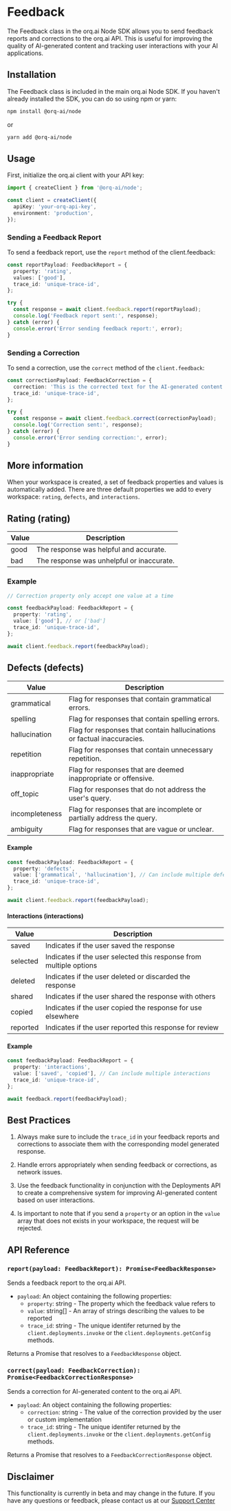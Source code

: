 # Feedback

The Feedback class in the orq.ai Node SDK allows you to send feedback reports and corrections to the orq.ai API. This is useful for improving the quality of AI-generated content and tracking user interactions with your AI applications.

## Installation

The Feedback class is included in the main orq.ai Node SDK. If you haven't already installed the SDK, you can do so using npm or yarn:

```bash
npm install @orq-ai/node
```

or

```bash
yarn add @orq-ai/node
```

## Usage

First, initialize the orq.ai client with your API key:

```typescript
import { createClient } from '@orq-ai/node';

const client = createClient({
  apiKey: 'your-orq-api-key',
  environment: 'production',
});
```

### Sending a Feedback Report

To send a feedback report, use the `report` method of the client.feedback:

```typescript
const reportPayload: FeedbackReport = {
  property: 'rating',
  values: ['good'],
  trace_id: 'unique-trace-id',
};

try {
  const response = await client.feedback.report(reportPayload);
  console.log('Feedback report sent:', response);
} catch (error) {
  console.error('Error sending feedback report:', error);
}
```

### Sending a Correction

To send a correction, use the `correct` method of the `client.feedback`:

```typescript
const correctionPayload: FeedbackCorrection = {
  correction: 'This is the corrected text for the AI-generated content.',
  trace_id: 'unique-trace-id',
};

try {
  const response = await client.feedback.correct(correctionPayload);
  console.log('Correction sent:', response);
} catch (error) {
  console.error('Error sending correction:', error);
}
```

## More information

When your workspace is created, a set of feedback properties and values is automatically added. There are three default properties we add to every workspace: `rating`, `defects`, and `interactions`.

## Rating (rating)

| Value | Description                               |
| ----- | ----------------------------------------- |
| good  | The response was helpful and accurate.    |
| bad   | The response was unhelpful or inaccurate. |

### Example

```typescript
// Correction property only accept one value at a time

const feedbackPayload: FeedbackReport = {
  property: 'rating',
  value: ['good'], // or ['bad']
  trace_id: 'unique-trace-id',
};

await client.feedback.report(feedbackPayload);
```

## Defects (defects)

| Value          | Description                                                             |
| -------------- | ----------------------------------------------------------------------- |
| grammatical    | Flag for responses that contain grammatical errors.                     |
| spelling       | Flag for responses that contain spelling errors.                        |
| hallucination  | Flag for responses that contain hallucinations or factual inaccuracies. |
| repetition     | Flag for responses that contain unnecessary repetition.                 |
| inappropriate  | Flag for responses that are deemed inappropriate or offensive.          |
| off_topic      | Flag for responses that do not address the user's query.                |
| incompleteness | Flag for responses that are incomplete or partially address the query.  |
| ambiguity      | Flag for responses that are vague or unclear.                           |

#### Example

```typescript
const feedbackPayload: FeedbackReport = {
  property: 'defects',
  value: ['grammatical', 'hallucination'], // Can include multiple defects
  trace_id: 'unique-trace-id',
};

await client.feedback.report(feedbackPayload);
```

#### Interactions (interactions)

| Value    | Description                                                        |
| -------- | ------------------------------------------------------------------ |
| saved    | Indicates if the user saved the response                           |
| selected | Indicates if the user selected this response from multiple options |
| deleted  | Indicates if the user deleted or discarded the response            |
| shared   | Indicates if the user shared the response with others              |
| copied   | Indicates if the user copied the response for use elsewhere        |
| reported | Indicates if the user reported this response for review            |

#### Example

```typescript
const feedbackPayload: FeedbackReport = {
  property: 'interactions',
  value: ['saved', 'copied'], // Can include multiple interactions
  trace_id: 'unique-trace-id',
};

await feedback.report(feedbackPayload);
```

## Best Practices

1. Always make sure to include the `trace_id` in your feedback reports and corrections to associate them with the corresponding model generated response.

2. Handle errors appropriately when sending feedback or corrections, as network issues.

3. Use the feedback functionality in conjunction with the Deployments API to create a comprehensive system for improving AI-generated content based on user interactions.

4. Is important to note that if you send a `property` or an option in the `value` array that does not exists in your workspace, the request will be rejected.

## API Reference

### `report(payload: FeedbackReport): Promise<FeedbackResponse>`

Sends a feedback report to the orq.ai API.

- `payload`: An object containing the following properties:
  - `property`: string - The property which the feedback value refers to
  - `value`: string[] - An array of strings describing the values to be reported
  - `trace_id`: string - The unique identifer returned by the `client.deployments.invoke` or the `client.deployments.getConfig` methods.

Returns a Promise that resolves to a `FeedbackResponse` object.

### `correct(payload: FeedbackCorrection): Promise<FeedbackCorrectionResponse>`

Sends a correction for AI-generated content to the orq.ai API.

- `payload`: An object containing the following properties:
  - `correction`: string - The value of the correction provided by the user or custom implementation
  - `trace_id`: string - The unique identifer returned by the `client.deployments.invoke` or the `client.deployments.getConfig` methods.

Returns a Promise that resolves to a `FeedbackCorrectionResponse` object.

## Disclaimer

This functionality is currently in beta and may change in the future. If you have any questions or feedback, please contact us at our [Support Center](https://orq.atlassian.net/servicedesk/customer/portals)

